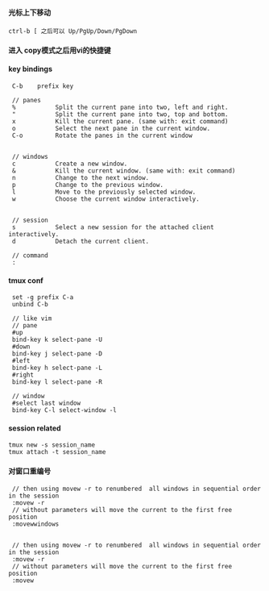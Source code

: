 #### 光标上下移动
```
ctrl-b [ 之后可以 Up/PgUp/Down/PgDown
```

#### 进入 copy模式之后用vi的快捷键


#### key bindings

     C-b    prefix key
     
     // panes
     %           Split the current pane into two, left and right.
     "           Split the current pane into two, top and bottom.
     x           Kill the current pane. (same with: exit command)
     o           Select the next pane in the current window.
     C-o         Rotate the panes in the current window 
     
     
     // windows     
     c           Create a new window.
     &           Kill the current window. (same with: exit command)
     n           Change to the next window.
     p           Change to the previous window.
     l           Move to the previously selected window.
     w           Choose the current window interactively.
     
     
     // session     
     s           Select a new session for the attached client interactively.
     d           Detach the current client.
     
     // command
     :

#### tmux conf
 
     set -g prefix C-a
     unbind C-b
     
     // like vim
     // pane
     #up
     bind-key k select-pane -U
     #down
     bind-key j select-pane -D
     #left
     bind-key h select-pane -L
     #right
     bind-key l select-pane -R
     
     // window
     #select last window
     bind-key C-l select-window -l


#### session related

    tmux new -s session_name
    tmux attach -t session_name

#### 对窗口重编号

     // then using movew -r to renumbered  all windows in sequential order in the session
     :movew -r
     // without parameters will move the current to the first free position
     :movewwindows


     // then using movew -r to renumbered  all windows in sequential order in the session
     :movew -r
     // without parameters will move the current to the first free position
     :movew
